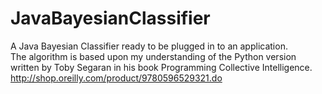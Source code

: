 # JavaBayesianClassifier
A Java Bayesian Classifier ready to be plugged in to an application.<br />
The algorithm is based upon my understanding of the Python version written by Toby Segaran in his book Programming Collective Intelligence.<br />
http://shop.oreilly.com/product/9780596529321.do
